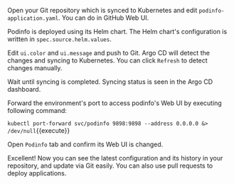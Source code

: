 Open your Git repository which is synced to Kubernetes and edit `podinfo-application.yaml`.
You can do in GitHub Web UI.

Podinfo is deployed using its Helm chart.
The Helm chart's configuration is written in `spec.source.helm.values`.

Edit `ui.color` and `ui.message` and push to Git.
Argo CD will detect the changes and syncing to Kubernetes.
You can click `Refresh` to detect changes manually.

Wait until syncing is completed.
Syncing status is seen in the Argo CD dashboard.

Forward the environment's port to access podinfo's Web UI by executing following command:

`kubectl port-forward svc/podinfo 9898:9898 --address 0.0.0.0 &> /dev/null`{{execute}}

Open `Podinfo` tab and confirm its Web UI is changed.

Excellent!
Now you can see the latest configuration and its history in your repository, and update via Git easily.
You can also use pull requests to deploy applications.
